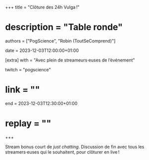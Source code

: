 +++
title = "Clôture des 24h Vulga !"
# description = "Table ronde"
authors = ["PogScience", "Robin (ToutSeComprend)"]

date = 2023-12-03T12:00:00+01:00

[extra]
with = "Avec plein de streameurs·euses de l’événement"

twitch = "pogscience"
# link = ""

end = 2023-12-03T12:30:00+01:00

# replay = ""
+++

Stream bonus court de _just chatting_. Discussion de fin avec tous les streamers·euses qui le souhaitent, pour
clôturer en live !
